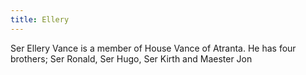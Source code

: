 ```yaml
---
title: Ellery
---
```


Ser Ellery Vance is a member of House Vance of Atranta. He has four brothers; Ser Ronald, Ser Hugo, Ser Kirth and Maester Jon


